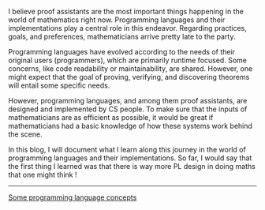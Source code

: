 

I believe proof assistants are the most important things happening in the world of mathematics right now. Programming languages and their implementations play a central role in this endeavor. Regarding practices, goals, and preferences, mathematicians arrive pretty late to the party. 

Programming languages have evolved according to the needs of their original users (programmers), which are primarily runtime focused. Some concerns, like code readability or maintainability, are shared. However, one might expect that the goal of proving, verifying, and discovering theorems will entail some specific needs. 

However, programming languages, and among them proof assistants, are designed and implemented by CS people. To make sure that the inputs of mathematicians are as efficient as possible, it would be great if mathematicians had a basic knowledge of how these systems work behind the scene. 

In this blog, I will document what I learn along this journey in the world of programming languages and their implementations. So far, I would say that the first thing I learned was that there is way more PL design in doing maths that one might think !

___

[Some programming language concepts](Articles/PL.md)
